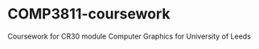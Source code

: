 COMP3811-coursework
===================

Coursework for CR30 module Computer Graphics for University of Leeds
